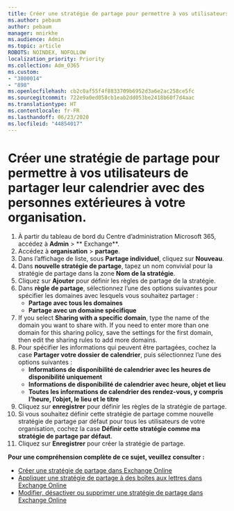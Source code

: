 ```yaml
---
title: Créer une stratégie de partage pour permettre à vos utilisateurs de partager leur calendrier avec des personnes extérieures à votre organisation.
ms.author: pebaum
author: pebaum
manager: mnirkhe
ms.audience: Admin
ms.topic: article
ROBOTS: NOINDEX, NOFOLLOW
localization_priority: Priority
ms.collection: Adm_O365
ms.custom:
- "3800014"
- "898"
ms.openlocfilehash: cb2c0af55f4f8833709b6952d3a6e2ac258ce5fc
ms.sourcegitcommit: 722e9a0ed058cb1eab2dd053be2418b60f7d4aac
ms.translationtype: HT
ms.contentlocale: fr-FR
ms.lasthandoff: 06/23/2020
ms.locfileid: "44854017"
---
```

# <a name="create-a-sharing-policy-to-allow-your-users-to-share-their-calendar-with-people-outside-your-organization"></a>Créer une stratégie de partage pour permettre à vos utilisateurs de partager leur calendrier avec des personnes extérieures à votre organisation.

1. À partir du tableau de bord du Centre d’administration Microsoft 365, accédez à **Admin** > ** Exchange**.
2. Accédez à **organisation** > **partage**.
3. Dans l’affichage de liste, sous **Partage individuel**, cliquez sur **Nouveau**.
4. Dans **nouvelle stratégie de partage**, tapez un nom convivial pour la stratégie de partage dans la zone **Nom de la stratégie**.
5. Cliquez sur **Ajouter**  pour définir les règles de partage de la stratégie.
6. Dans **règle de partage**, sélectionnez l’une des options suivantes pour spécifier les domaines avec lesquels vous souhaitez partager :
    - **Partage avec tous les domaines**
    - **Partage avec un domaine spécifique**
8. If you select **Sharing with a specific domain**, type the name of the domain you want to share with. If you need to enter more than one domain for this sharing policy, save the settings for the first domain, then edit the sharing rules to add more domains.
9. Pour spécifier les informations qui peuvent être partagées, cochez la case **Partager votre dossier de calendrier**, puis sélectionnez l’une des options suivantes :
    - **Informations de disponibilité de calendrier avec les heures de disponibilité uniquement**
    - **Informations de disponibilité de calendrier avec heure, objet et lieu**
    - **Toutes les informations de calendrier des rendez-vous, y compris l’heure, l’objet, le lieu et le titre**
11. Cliquez sur **enregistrer** pour définir les règles de la stratégie de partage.
12. Si vous souhaitez définir cette stratégie de partage comme nouvelle stratégie de partage par défaut pour tous les utilisateurs de votre organisation, cochez la case **Définir cette stratégie comme ma stratégie de partage par défaut**.
13. Cliquez sur **Enregistrer** pour créer la stratégie de partage.  

**Pour une compréhension complète de ce sujet, veuillez consulter :**

- [Créer une stratégie de partage dans Exchange Online](https://docs.microsoft.com/exchange/sharing/sharing-policies/create-a-sharing-policy)
- [Appliquer une stratégie de partage à des boîtes aux lettres dans Exchange Online](https://docs.microsoft.com/exchange/sharing/sharing-policies/apply-a-sharing-policy)
- [Modifier, désactiver ou supprimer une stratégie de partage dans Exchange Online](https://docs.microsoft.com/exchange/sharing/sharing-policies/modify-a-sharing-policy)